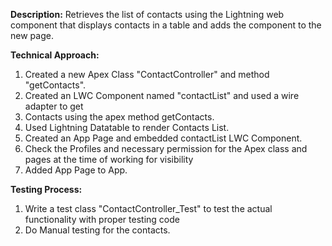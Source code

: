 <b>Description:</b>
Retrieves the list of contacts using the Lightning web component that displays contacts in a table and adds the component to the new page.

<b>Technical Approach:</b>
1. Created a new Apex Class  "ContactController" and method "getContacts".
2. Created an LWC Component named "contactList" and used a wire adapter to get 
3. Contacts using the apex method getContacts.
4. Used Lightning Datatable to render Contacts List.
5. Created an App Page and embedded contactList LWC Component.
6. Check the Profiles and necessary permission for the Apex class and pages at the time of working for visibility
4. Added App Page to App.

<b>Testing Process:</b>
1. Write a test class "ContactController_Test" to test the actual functionality with proper testing code
2. Do Manual testing for the contacts.
